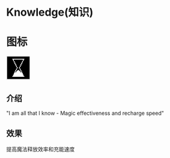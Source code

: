# Knowledge(知识)

# 图标

![Knowledge](assetes/stats/Knowledge.png)

## 介绍

"I am all that I know - Magic effectiveness and recharge speed"

## 效果

提高魔法释放效率和充能速度